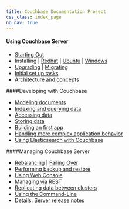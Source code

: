 ```yaml
---
title: Couchbase Documentation Project
css_class: index_page
no_nav: true
---
```


#### Using Couchbase Server

- [Starting Out][ref1]
- Installing | [Redhat][ref2] | [Ubuntu][ref3] | [Windows][ref4]
- [Upgrading][ref5] | [Migrating][ref6]
- [Initial set up tasks][ref7]
- [Architecture and concepts][ref8]

####Developing with Couchbase
- [Modeling documents][ref16]
- [Indexing and querying data][ref17]
- [Accessing data][ref18]
- [Storing data][ref19]
- [Building an first app][ref20]
- [Handling more complex application behavior][ref21]
- [Using Elasticsearch with Couchbase][ref22]

####Managing Couchbase Server
- [Rebalancing][ref9] | [Failing Over][ref9]
- [Performing backup and restore][ref10]
- [Using Web Console][ref11]
- [Managing via REST][ref12]
- [Replicating data between clusters][ref13]
- [Using the Command-Line][ref14]
- Details: [Server release notes][ref15]

[ref1]: server_guide.html#installing-couchbase-server
[ref2]: server_guide.html#red-hat-linux-installation
[ref3]: server_guide.html#ubuntu-linux-installation
[ref4]: server_guide.html#microsoft-windows-installation
[ref5]: server_guide.html#upgrading-to-couchbase-server-20

[ref6]: server_guide.html#migration-to-couchbase
[ref7]: server_guide.html#setting-up-couchbase-server
[ref8]: server_guide.html#architecture-and-concepts
[ref9]: server_guide.html#node-failover
[ref10]: server_guide.html#backup-and-restore

[ref11]: server_guide.html#web-console-for-administration
[ref12]: server_guide.html#using-the-rest-api
[ref13]: server_guide.html#cross-datacenter-replication-xdcr
[ref14]: server_guide.html#command-line-interface-for-administration
[ref15]: server_guide.html#appendix-release-notes

[ref16]: dev_guide.html#modeling-documents
[ref17]: dev_guide.html#finding-data-with-views
[ref18]: dev_guide.html#accessing-data-with-couchbase-sdks
[ref19]: dev_guide.html#storing-data
[ref20]: dev_guide.html#creating-your-first-application

[ref21]: dev_guide.html#advanced-topics-in-development
[ref22]: elasticsearch_guide.html

